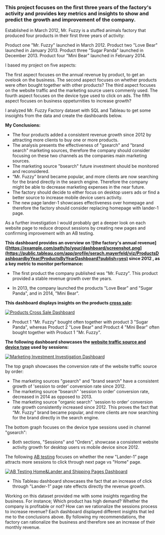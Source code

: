 ### This project focuses on the first three years of the factory's activity and provides key metrics and insights to show and predict the growth and improvement of the company.


Established in March 2012, Mr. Fuzzy is a stuffed animals factory that produced four products in their first three years of activity: 

Product one "Mr. Fuzzy" launched in March 2012.
Product two "Love Bear" launched in January 2013.
Product three "Sugar Panda" launched in December 2013.
Product four "Mini Bear" launched in February 2014.

I based my project on five aspects:

The first aspect focuses on the annual revenue by product, to get an ovelook on the business.
The second aspect focuses on whether products were often bought together with other products?
The third aspect focuses on the website traffic and the marketing source users commenly used.
The fourth aspect focuses on the device type used to click on ads.
The fifth aspect focuses on business oppeturnities to increase growth?

I analyzed Mr. Fuzzy Factory dataset with SQL and Tableau to get some insoights from the data and create the dashboards below.



**My Conclusions:**

- The four products added a consistent revenue growth since 2012 by attracting more clients to buy one or more products.
- The analysis presents the effectiveness of "gsearch" and "brand search" marketing sources, therefore the company should consider focusing on these two channels as the companies main marketing sources.
- The marketing source "bsearch" future investment should be monitored and reconsidered.
- “Mr. Fuzzy” brand became popular, and more clients are now searching for the brand directly in the search engine. Therefore the company might be able to decrease marketing expenses in the near future.
- The factory should decide to either focus on desktop users ads or find a better source to increase mobile device users activity.
- The new page lander-1 showcases effectiveness over homepage and therefore the factory should consider replacing homepage with lander-1 page.


As a further investigation I would probably get a deeper look on each website page to reduce dropout sessions by creating new pages and confirming improvement with an AB testing.



**This dashboard provides an overview on ![the factory's annual revenue]([https://example.com/path/to/your/dashboard/screenshot.png](https://public.tableau.com/app/profile/serach.mayerfeld/viz/ProductsDashboardbyYear/ProductsByYearDashboard?publish=yes) since 2012 , as a key metric to monitor performance:**



- The first product the company published was "Mr. Fuzzy". This product provided a stable revenue growth over the years.
 
- In 2013, the company launched the products "Love Bear" and "Sugar Panda", and in 2014, "Mini Bear".


**This dashboard displays insights on the products [cross sale](https://public.tableau.com/app/profile/serach.mayerfeld/viz/ProductsCrossSaleDashboard/ProductsCrossSaleDashboard?publish=yes):**


<div class='tableauPlaceholder' id='viz1705855289390' style='position: relative'><noscript><a href='#'><img alt='Products Cross Sale Dashboard ' src='https:&#47;&#47;public.tableau.com&#47;static&#47;images&#47;Pr&#47;ProductsCrossSaleDashboard&#47;ProductsCrossSaleDashboard&#47;1_rss.png' style='border: none' /></a></noscript><object class='tableauViz'  style='display:none;'><param name='host_url' value='https%3A%2F%2Fpublic.tableau.com%2F' /> <param name='embed_code_version' value='3' /> <param name='site_root' value='' /><param name='name' value='ProductsCrossSaleDashboard&#47;ProductsCrossSaleDashboard' /><param name='tabs' value='no' /><param name='toolbar' value='yes' /><param name='static_image' value='https:&#47;&#47;public.tableau.com&#47;static&#47;images&#47;Pr&#47;ProductsCrossSaleDashboard&#47;ProductsCrossSaleDashboard&#47;1.png' /> <param name='animate_transition' value='yes' /><param name='display_static_image' value='yes' /><param name='display_spinner' value='yes' /><param name='display_overlay' value='yes' /><param name='display_count' value='yes' /><param name='language' value='en-US' /><param name='filter' value='publish=yes' /></object></div>




- Product 1 "Mr. Fuzzy" bought often together with product 3 "Sugar Panda", whereas Product 2 "Love Bear" and Product 4 "Mini Bear" often bought together with Product 1 "Mr. Fuzzy".

  
**The following dashboard showcases the [website traffic source and device type](https://public.tableau.com/app/profile/serach.mayerfeld/viz/ChannelSourceandDeviceTypeDashboard/MarketingInvestmentInvestigationDashboard?publish=yes) used by sessions:**


<div class='tableauPlaceholder' id='viz1705855328761' style='position: relative'><noscript><a href='#'><img alt='Marketing Investment Investigation Dashboard ' src='https:&#47;&#47;public.tableau.com&#47;static&#47;images&#47;Ch&#47;ChannelSourceandDeviceTypeDashboard&#47;MarketingInvestmentInvestigationDashboard&#47;1_rss.png' style='border: none' /></a></noscript><object class='tableauViz'  style='display:none;'><param name='host_url' value='https%3A%2F%2Fpublic.tableau.com%2F' /> <param name='embed_code_version' value='3' /> <param name='site_root' value='' /><param name='name' value='ChannelSourceandDeviceTypeDashboard&#47;MarketingInvestmentInvestigationDashboard' /><param name='tabs' value='no' /><param name='toolbar' value='yes' /><param name='static_image' value='https:&#47;&#47;public.tableau.com&#47;static&#47;images&#47;Ch&#47;ChannelSourceandDeviceTypeDashboard&#47;MarketingInvestmentInvestigationDashboard&#47;1.png' /> <param name='animate_transition' value='yes' /><param name='display_static_image' value='yes' /><param name='display_spinner' value='yes' /><param name='display_overlay' value='yes' /><param name='display_count' value='yes' /><param name='language' value='en-US' /><param name='filter' value='publish=yes' /></object></div>




The top graph showcases the conversion rate of the website traffic source by order:

- The marketing sources "gsearch" and "brand search" have a consistent growth of 'session to order' conversion rate since 2012. 
-  The marketing source "bsearch" 'session to order' conversion rate, decreased in 2014 as opposed to 2013. 
- The marketing source "organic search" 'session to order' conversion rate growth consistently increased since 2012. This proves the fact that “Mr. Fuzzy” brand became popular, and more clients are now searching for the brand directly in the search engine. 
 
The bottom graph focuses on the device type sessions used in channel "gsearch":

- Both sections, "Sessions" and "Orders", showcase a consistent website activity growth for desktop users vs mobile device since 2012. 

  
The following [AB testing](https://public.tableau.com/app/profile/serach.mayerfeld/viz/HomeandLanderPagesABTestingDashboard/ABTestingHomeLanderandShippingPagesDashboard?publish=yes) focuses on whether the new "Lander-1” page attracts more sessions to click through next page vs "Home" page.


<div class='tableauPlaceholder' id='viz1705855346850' style='position: relative'><noscript><a href='#'><img alt='AB Testing Home&amp;Lander and Shipping Pages Dashboard ' src='https:&#47;&#47;public.tableau.com&#47;static&#47;images&#47;Ho&#47;HomeandLanderPagesABTestingDashboard&#47;ABTestingHomeLanderandShippingPagesDashboard&#47;1_rss.png' style='border: none' /></a></noscript><object class='tableauViz'  style='display:none;'><param name='host_url' value='https%3A%2F%2Fpublic.tableau.com%2F' /> <param name='embed_code_version' value='3' /> <param name='site_root' value='' /><param name='name' value='HomeandLanderPagesABTestingDashboard&#47;ABTestingHomeLanderandShippingPagesDashboard' /><param name='tabs' value='no' /><param name='toolbar' value='yes' /><param name='static_image' value='https:&#47;&#47;public.tableau.com&#47;static&#47;images&#47;Ho&#47;HomeandLanderPagesABTestingDashboard&#47;ABTestingHomeLanderandShippingPagesDashboard&#47;1.png' /> <param name='animate_transition' value='yes' /><param name='display_static_image' value='yes' /><param name='display_spinner' value='yes' /><param name='display_overlay' value='yes' /><param name='display_count' value='yes' /><param name='language' value='en-US' /><param name='filter' value='publish=yes' /></object></div>




- This Tableau dashboard showcases the fact that an increase of click through "Lander-1” page rate effects directly the revenue growth.  

 

Working on this dataset provided me with some insights regarding the business. For instance; Which product has high demand? Whether the company is profitable or not? How can we rationalize the sessions process to increase revenue? Each dashboard displayed different insights that led me to the conclusions above. By following my recommendations, the factory can rationalize the business and therefore see an increase of their monthly revenue.
